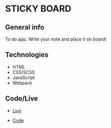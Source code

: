 # STICKY BOARD

## General info

To do app. Write your note and place it on board!

## Technologies

- HTML
- CSS/SCSS
- JavaScript
- Webpack

## Code/Live

- [Live](https://maciejploskonka.github.io/sticky/dist)

- [Code](https://github.com/maciejploskonka/sticky)
